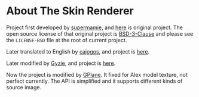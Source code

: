 # About The Skin Renderer

Project first developed by [supermamie](https://github.com/supermamie),
and [here](https://github.com/supermamie/php-Minecraft-3D-skin) is original project.
The open source license of that original project is [BSD-3-Clause](https://github.com/supermamie/php-Minecraft-3D-skin/blob/7b50bc7a439adb1fb9c5a4f65b8db0e5484de95d/3d.php#L2-L26) and please see the `LICENSE-BSD` file at the root of current project.

Later translated to English by [cajogos](https://github.com/cajogos), and project is [here](https://github.com/cajogos/php-Minecraft-3D-Skin-Renderer).

Later modified by [Gyzie](https://github.com/Gyzie), and project is [here](https://github.com/Gyzie/php-Minecraft-3D-Skin-Renderer).

Now the project is modified by [GPlane](https://github.com/g-plane). It fixed for Alex model texture, not perfect currently.
The API is simplified and it supports different kinds of source image.
